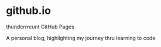 # github.io
thunderrrcunt GitHub Pages

A personal blog, highlighting my journey thru learning to code
